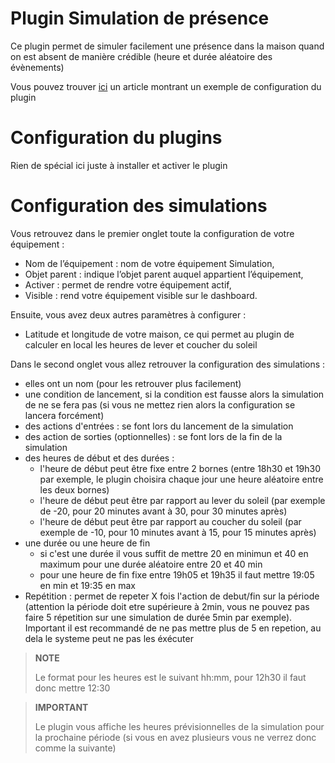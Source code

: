 # Plugin Simulation de présence

Ce plugin permet de simuler facilement une présence dans la maison quand on est absent de manière crédible (heure et durée aléatoire des évènements)

Vous pouvez trouver [ici](https://blog.jeedom.com/4266-simulation-de-presence/) un article montrant un exemple de configuration du plugin

# Configuration du plugins

Rien de spécial ici juste à installer et activer le plugin

# Configuration des simulations

Vous retrouvez dans le premier onglet toute la configuration de votre équipement :

- Nom de l’équipement : nom de votre équipement Simulation,
- Objet parent : indique l’objet parent auquel appartient l’équipement,
- Activer : permet de rendre votre équipement actif,
- Visible : rend votre équipement visible sur le dashboard.

Ensuite, vous avez deux autres paramètres à configurer :

- Latitude et longitude de votre maison, ce qui permet au plugin de calculer en local les heures de lever et coucher du soleil

Dans le second onglet vous allez retrouver la configuration des simulations :

- elles ont un nom (pour les retrouver plus facilement)
- une condition de lancement, si la condition est fausse alors la simulation de ne se fera pas (si vous ne mettez rien alors la configuration se lancera forcément)
- des actions d'entrées : se font lors du lancement de la simulation
- des action de sorties (optionnelles) : se font lors de la fin de la simulation
- des heures de début et des durées :
  - l'heure de début peut être fixe entre 2 bornes (entre 18h30 et 19h30 par exemple, le plugin choisira chaque jour une heure aléatoire entre les deux bornes)
  - l'heure de début peut être par rapport au lever du soleil (par exemple de -20, pour 20 minutes avant à 30, pour 30 minutes après)
  - l'heure de début peut être par rapport au coucher du soleil (par exemple de -10, pour 10 minutes avant à 15, pour 15 minutes après)
- une durée ou une heure de fin
  - si c'est une durée il vous suffit de mettre 20 en minimun et 40 en maximum pour une durée aléatoire entre 20 et 40 min
  - pour une heure de fin fixe entre 19h05 et 19h35 il faut mettre 19:05 en min et 19:35 en max
- Repétition : permet de repeter X fois l'action de debut/fin sur la période (attention la période doit etre supérieure à 2min, vous ne pouvez pas faire 5 répetition sur une simulation de durée 5min par exemple). Important il est recommandé de ne pas mettre plus de 5 en repetion, au dela le systeme peut ne pas les éxécuter

>**NOTE**
>
> Le format pour les heures est le suivant hh:mm, pour 12h30 il faut donc mettre 12:30

>**IMPORTANT**
>
> Le plugin vous affiche les heures prévisionnelles de la simulation pour la prochaine période (si vous en avez plusieurs vous ne verrez donc comme la suivante)
